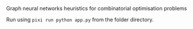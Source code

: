 Graph neural networks heuristics for combinatorial optimisation problems

Run using `pixi run python app.py` from the folder directory.
